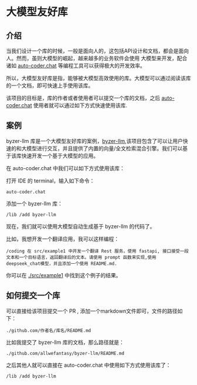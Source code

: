 # 大模型友好库

## 介绍 

当我们设计一个库的时候，一般是面向人的，这包括API设计和文档，都会是面向人。然而，虽则大模型的崛起，越来越多的业务软件会使用
大模型来开发，配合诸如 [auto-coder.chat](https://github.com/allwefantasy/auto-coder) 等编程工具可以获得极大的开发效率。

所以，大模型友好库是指，能够被大模型高效使用的库。大模型可以通过阅读该库的一个文档，即可快速上手使用该库。

该项目的目标是，库的作者或者使用者可以提交一个库的文档，之后 [auto-coder.chat](https://github.com/allwefantasy/auto-coder) 使用者就可以通过如下方式快速使用该库.

## 案例

byzer-llm 库是一个大模型友好库的案例，[byzer-llm](https://github.com/allwefantasy/byzer-llm),该项目包含了可以让用户快速的和大模型进行交互，并且提供了内置的向量/全文检索混合引擎。我们可以基于该库快速开发一个基于大模型的应用。

在 auto-coder.chat 中我们可以如下方式使用该库：

打开 IDE 的 terminal，输入如下命令：

```shell
auto-coder.chat
```

添加一个 byzer-llm 库：
```shell
/lib /add byzer-llm
```

现在，我们就可以使用大模型自动生成基于 byzer-llm 的代码了。

比如，我想开发一个翻译应用，我可以这样编程：

```shell
/coding 在 src/example1 中开发一个翻译 Rest 服务，使用 fastapi, 接口接受一段文本和一个目标语言，返回翻译后的文本。请使用 prompt 函数来实现,使用 deepseek_chat模型，并且添加一个使用 README.md.
```

你可以在 [./src/example1](./src/example1) 中找到这个例子的结果。

## 如何提交一个库

可以直接给该项目提交一个 PR , 添加一个markdown文件即可，文件的路径如下：

```
./github.com/作者名/库名/README.md
```

比如我提交了 byzer-llm 库的文档，那么路径就是：

```
./github.com/allwefantasy/byzer-llm/README.md
```

之后其他人就可以直接在 auto-coder.chat 中使用如下方式使用该库了：

```shell
/lib /add byzer-llm
```

